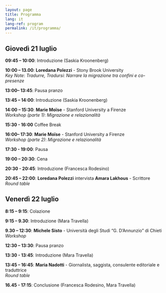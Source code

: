 ```yaml
---
layout: page
title: Programma
lang: it
lang-ref: program
permalink: /it/programma/
---
```


## **Giovedì 21 luglio**

**09:45 – 10:00**: Introduzione (Saskia Kroonenberg)

**10:00 – 13.00**: **Loredana Polezzi** - Stony Brook University <br />
_Key Note_: _Tradurre, Tradursi: Narrare la migrazione tra confini e co-presenze_ 


**13:00– 13:45**: Pausa pranzo

**13:45 – 14:00**: Introduzione (Saskia Kroonenberg)

**14:00 – 15:30**: **Marie Moïse** - Stanford University a Firenze <br />
_Workshop (parte 1)_: _Migrazione e relazionalità_

**15:30 - 16:00** Coffee Break

**16:00– 17:30**: **Marie Moïse** - Stanford University a Firenze <br />
 _Workshop (parte 2)_: _Migrazione e relazionalità_

**17:30 - 19:00**: Pausa

**19:00 – 20:30**: Cena

**20:30 - 20:45**: Introduzione (Francesca Rodesino)

**20:45 – 22:00**: **Loredana Polezzi** intervista **Amara Lakhous** - Scrittore <br />
_Round table_


## **Venerdì 22 luglio**

**8:15 – 9:15**: Colazione

**9:15 – 9.30**: Introduzione (Mara Travella)

**9.30 – 12:30**: **Michele Sisto** - Università degli Studi “G. D’Annunzio” di Chieti <br />
 _Workshop_

**12:30 – 13:30**: Pausa pranzo

**13:30 - 13:45**: Introduzione (Mara Travella)

**13:45 – 16:45**: **Maria Nadotti** - Giornalista, saggista, consulente editoriale e traduttrice <br />
_Round table_

**16.45 - 17:15**: Conclusione (Francesca Rodesino, Mara Travella)
